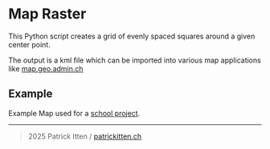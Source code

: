 # Map Raster

This Python script creates a grid of evenly spaced squares around a given center point.

The output is a kml file which can be imported into various map applications like [map.geo.admin.ch](https://map.geo.admin.ch)

## Example
Example Map used for a [school project](https://s.geo.admin.ch/eeqr2w9c0j80).

***
> 2025 Patrick Itten / [patrickitten.ch](https://patrickitten.ch)
